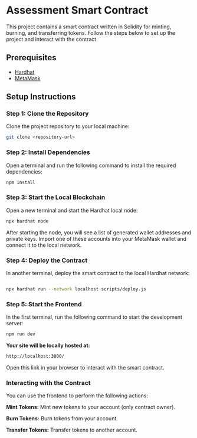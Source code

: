 # Assessment Smart Contract

This project contains a smart contract written in Solidity for minting, burning, and transferring tokens. Follow the steps below to set up the project and interact with the contract.

## Prerequisites
- [Hardhat](https://hardhat.org/)
- [MetaMask](https://metamask.io/)

## Setup Instructions

### Step 1: Clone the Repository

Clone the project repository to your local machine:

```sh
git clone <repository-url>
```


### Step 2: Install Dependencies
Open a terminal and run the following command to install the required dependencies:

``` sh
npm install
```

### Step 3: Start the Local Blockchain
Open a new terminal and start the Hardhat local node:

```sh
npx hardhat node
```

After starting the node, you will see a list of generated wallet addresses and private keys. Import one of these accounts into your MetaMask wallet and connect it to the local network.

### Step 4: Deploy the Contract
In another terminal, deploy the smart contract to the local Hardhat network:

```sh

npx hardhat run --network localhost scripts/deploy.js
```

### Step 5: Start the Frontend
In the first terminal, run the following command to start the development server:

```sh
npm run dev
```
**Your site will be locally hosted at:**
```sh
http://localhost:3000/
```
Open this link in your browser to interact with the smart contract.

### Interacting with the Contract
You can use the frontend to perform the following actions:

**Mint Tokens:** Mint new tokens to your account (only contract owner).

**Burn Tokens:** Burn tokens from your account.

**Transfer Tokens:** Transfer tokens to another account.

